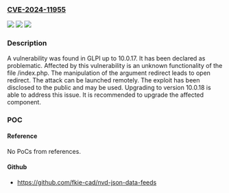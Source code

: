 ### [CVE-2024-11955](https://cve.mitre.org/cgi-bin/cvename.cgi?name=CVE-2024-11955)
![](https://img.shields.io/static/v1?label=Product&message=GLPI&color=blue)
![](https://img.shields.io/static/v1?label=Version&message=%3D%2010.0.0%20&color=brighgreen)
![](https://img.shields.io/static/v1?label=Vulnerability&message=Open%20Redirect&color=brighgreen)

### Description

A vulnerability was found in GLPI up to 10.0.17. It has been declared as problematic. Affected by this vulnerability is an unknown functionality of the file /index.php. The manipulation of the argument redirect leads to open redirect. The attack can be launched remotely. The exploit has been disclosed to the public and may be used. Upgrading to version 10.0.18 is able to address this issue. It is recommended to upgrade the affected component.

### POC

#### Reference
No PoCs from references.

#### Github
- https://github.com/fkie-cad/nvd-json-data-feeds

